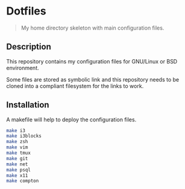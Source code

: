 Dotfiles
========

> My home directory skeleton with main configuration files.

Description
-----------

This repository contains my configuration files for GNU/Linux or BSD
environment.

Some files are stored as symbolic link and this repository needs to be
cloned into a compliant filesystem for the links to work.

Installation
------------

A makefile will help to deploy the configuration files.

```sh
make i3
make i3blocks
make zsh
make vim
make tmux
make git
make net
make psql
make x11
make compton
```
